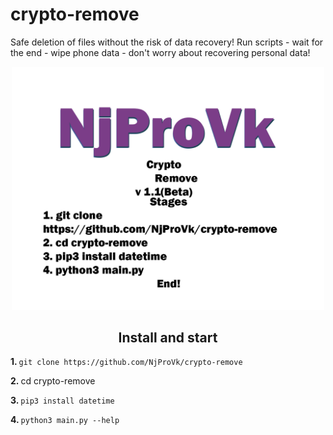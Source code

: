 # crypto-remove
Safe deletion of files without the risk of data recovery! Run scripts - wait for the end - wipe phone data - don't worry about recovering personal data!

<div id="header" align="center">
  <img src="https://github.com/NjProVk/crypto-remove/blob/main/back/test/crypto-rem.png?raw=true" width="500"/>
</div>


<div id="header" align="left">
  <b align="center"><h2>Install and start</h2></b>
    <div id="header" align="left">
      <p><b>1. </b><code>git clone https://github.com/NjProVk/crypto-remove</code></p>
      <p><b>2. </b>cd crypto-remove</p>
      <p><b>3. </b><code>pip3 install datetime</code></p>
      <p><b>4. </b><code>python3 main.py --help</code></p>
    </div>
</div>
